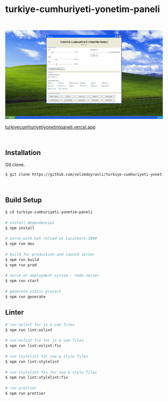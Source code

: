 # turkiye-cumhuriyeti-yonetim-paneli

&nbsp;

![Screenshot](https://raw.githubusercontent.com/selimdoyranli/turkiye-cumhuriyeti-yonetim-paneli/master/static/meta.jpg?token=AFNDWAZXKCHAZ27MTKLPG4LBYENOC)

[turkiyecumhuriyetiyonetimpaneli.vercel.app](https://turkiyecumhuriyetiyonetimpaneli.vercel.app)

&nbsp;

## Installation

Git clone.

```bash
$ git clone https://github.com/selimdoyranli/turkiye-cumhuriyeti-yonetim-paneli.git
```

&nbsp;

## Build Setup

```bash
$ cd turkiye-cumhuriyeti-yonetim-paneli

# install dependencies
$ npm install

# serve with hot reload at localhost:3000
$ npm run dev

# build for production and launch server
$ npm run build
$ npm run prod

# serve on deployment system - node server
$ npm run start

# generate static project
$ npm run generate

```

## Linter

```bash
# run eslint for js & vue files
$ npm run lint:eslint

# run eslint fix for js & vue files
$ npm run lint:eslint:fix

# run stylelint for vue & style files
$ npm run lint:stylelint

# run stylelint fix for vue & style files
$ npm run lint:stylelint:fix

# run prettier
$ npm run prettier

```
